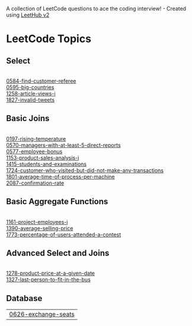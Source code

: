 A collection of LeetCode questions to ace the coding interview! - Created using [LeetHub v2](https://github.com/arunbhardwaj/LeetHub-2.0)
<!---LeetCode Topics Start-->
# LeetCode Topics
## Select
|  |
| ------- |
[0584-find-customer-referee](https://github.com/Devanshee-Gupta/Leetcode-SQL-50/tree/main/0584-find-customer-referee) <br/>
[0595-big-countries](https://github.com/Devanshee-Gupta/Leetcode-SQL-50/tree/main/0595-big-countries) <br/>
[1258-article-views-i](https://github.com/Devanshee-Gupta/Leetcode-SQL-50/tree/main/1258-article-views-i) <br/>
[1827-invalid-tweets](https://github.com/Devanshee-Gupta/Leetcode-SQL-50/tree/main/1827-invalid-tweets) <br/>
## Basic Joins
|  |
| ------- |
[0197-rising-temperature](https://github.com/Devanshee-Gupta/Leetcode-SQL-50/tree/master/0197-rising-temperature) <br/>
[0570-managers-with-at-least-5-direct-reports](https://github.com/Devanshee-Gupta/Leetcode-SQL-50/tree/master/0570-managers-with-at-least-5-direct-reports) <br/>
[0577-employee-bonus](https://github.com/Devanshee-Gupta/Leetcode-SQL-50/tree/master/0577-employee-bonus) <br/>
[1153-product-sales-analysis-i](https://github.com/Devanshee-Gupta/Leetcode-SQL-50/tree/main/1153-product-sales-analysis-i) <br/>
[1415-students-and-examinations](https://github.com/Devanshee-Gupta/Leetcode-SQL-50/tree/master/1415-students-and-examinations) <br/>
[1724-customer-who-visited-but-did-not-make-any-transactions](https://github.com/Devanshee-Gupta/Leetcode-SQL-50/tree/main/1724-customer-who-visited-but-did-not-make-any-transactions) <br/>
[1801-average-time-of-process-per-machine](https://github.com/Devanshee-Gupta/Leetcode-SQL-50/tree/master/1801-average-time-of-process-per-machine) <br/>
[2087-confirmation-rate](https://github.com/Devanshee-Gupta/Leetcode-SQL-50/tree/master/2087-confirmation-rate) <br/>
## Basic Aggregate Functions
|  |
| ------- |
[1161-project-employees-i](https://github.com/Devanshee-Gupta/Leetcode-SQL-50/tree/master/1161-project-employees-i) <br/>
[1390-average-selling-price](https://github.com/Devanshee-Gupta/Leetcode-SQL-50/tree/master/1390-average-selling-price) <br/>
[1773-percentage-of-users-attended-a-contest](https://github.com/Devanshee-Gupta/Leetcode-SQL-50/tree/master/1773-percentage-of-users-attended-a-contest) <br/>
## Advanced Select and Joins
|  |
| ------- |
[1278-product-price-at-a-given-date](https://github.com/Devanshee-Gupta/Leetcode-SQL-50/tree/master/1278-product-price-at-a-given-date) <br/>
[1327-last-person-to-fit-in-the-bus](https://github.com/Devanshee-Gupta/Leetcode-SQL-50/tree/master/1327-last-person-to-fit-in-the-bus) <br/>
## Database
|  |
| ------- |
| [0626-exchange-seats](https://github.com/Devanshee-Gupta/Leetcode-SQL-50/tree/master/0626-exchange-seats) |
<!---LeetCode Topics End-->

